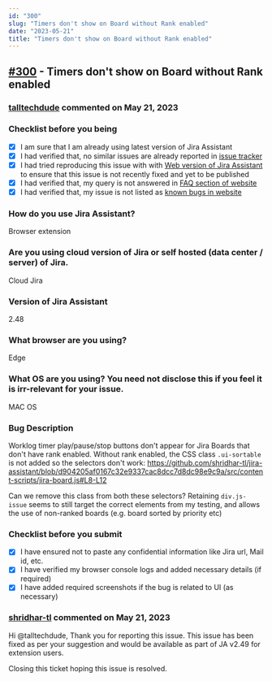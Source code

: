 ```yaml
---
id: "300"
slug: "Timers don't show on Board without Rank enabled"
date: "2023-05-21"
title: "Timers don't show on Board without Rank enabled"
---
```



## [#300](https://github.com/shridhar-tl/jira-assistant/issues/300) - Timers don't show on Board without Rank enabled

### [talltechdude](https://github.com/talltechdude) commented on May 21, 2023

### Checklist before you being

- [X] I am sure that I am already using latest version of Jira Assistant
- [X] I had verified that, no similar issues are already reported in [issue tracker](https://github.com/shridhar-tl/jira-assistant/issues)
- [X] I had tried reproducing this issue with with [Web version of Jira Assistant](https://app.jiraassistant.com) to ensure that this issue is not recently fixed and yet to be published
- [X] I had verified that, my query is not answered in [FAQ section of website](https://www.jiraassistant.com/faq)
- [X] I had verified that, my issue is not listed as [known bugs in website](https://www.jiraassistant.com/version-history)

### How do you use Jira Assistant?

Browser extension

### Are you using cloud version of Jira or self hosted (data center / server) of Jira.

Cloud Jira

### Version of Jira Assistant

2.48

### What browser are you using?

Edge

### What OS are you using? You need not disclose this if you feel it is irr-relevant for your issue.

MAC OS

### Bug Description

Worklog timer play/pause/stop buttons don't appear for Jira Boards that don't have rank enabled. Without rank enabled, the CSS class `.ui-sortable` is not added so the selectors don't work: https://github.com/shridhar-tl/jira-assistant/blob/d904205af0167c32e9337cac8dcc7d8dc98e9c9a/src/content-scripts/jira-board.js#L8-L12

Can we remove this class from both these selectors? Retaining `div.js-issue` seems to still target the correct elements from my testing, and allows the use of non-ranked boards (e.g. board sorted by priority etc)

### Checklist before you submit

- [X] I have ensured not to paste any confidential information like Jira url, Mail id, etc.
- [X] I have verified my browser console logs and added necessary details (if required)
- [X] I have added required screenshots if the bug is related to UI (as necessary)

### [shridhar-tl](https://github.com/shridhar-tl) commented on May 21, 2023

Hi @talltechdude, Thank you for reporting this issue. This issue has been fixed as per your suggestion and would be available as part of JA v2.49 for extension users.

Closing this ticket hoping this issue is resolved.
